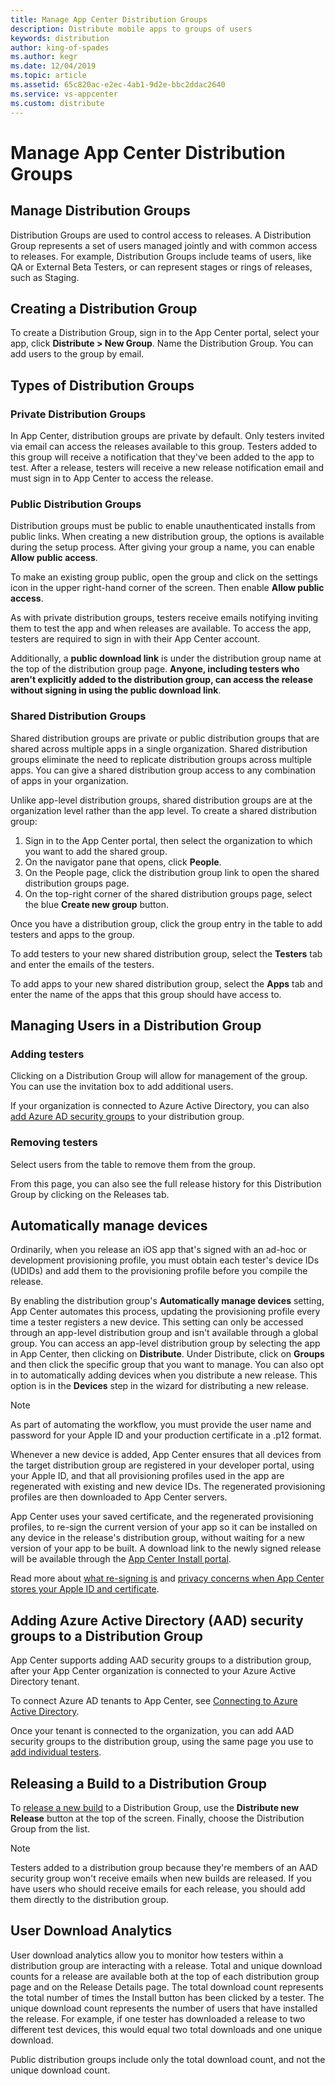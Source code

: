 ```yaml
---
title: Manage App Center Distribution Groups
description: Distribute mobile apps to groups of users
keywords: distribution
author: king-of-spades
ms.author: kegr
ms.date: 12/04/2019
ms.topic: article
ms.assetid: 65c820ac-e2ec-4ab1-9d2e-bbc2ddac2640
ms.service: vs-appcenter
ms.custom: distribute
---
```


# Manage App Center Distribution Groups
## Manage Distribution Groups
Distribution Groups are used to control access to releases. A Distribution Group represents a set of users managed jointly and with common access to releases. For example, Distribution Groups include teams of users, like QA or External Beta Testers, or can represent stages or rings of releases, such as Staging.

## Creating a Distribution Group
To create a Distribution Group, sign in to the App Center portal, select your app, click **Distribute > New Group**. Name the Distribution Group. You can add users to the group by email.

## Types of Distribution Groups
### Private Distribution Groups
In App Center, distribution groups are private by default. Only testers invited via email can access the releases available to this group. Testers added to this group will receive a notification that they've been added to the app to test. After a release, testers will receive a new release notification email and must sign in to App Center to access the release.

### Public Distribution Groups
Distribution groups must be public to enable unauthenticated installs from public links. When creating a new distribution group, the options is available during the setup process. After giving your group a name, you can enable **Allow public access**.

To make an existing group public, open the group and click on the settings icon in the upper right-hand corner of the screen. Then enable **Allow public access**.

As with private distribution groups, testers receive emails notifying inviting them to test the app and when releases are available. To access the app, testers are required to sign in with their App Center account.

Additionally, a **public download link** is under the distribution group name at the top of the distribution group page. **Anyone, including testers who aren't explicitly added to the distribution group, can access the release without signing in using the public download link**.

### Shared Distribution Groups
Shared distribution groups are private or public distribution groups that are shared across multiple apps in a single organization. Shared distribution groups eliminate the need to replicate distribution groups across multiple apps. You can give a shared distribution group access to any combination of apps in your organization.

Unlike app-level distribution groups, shared distribution groups are at the organization level rather than the app level. To create a shared distribution group:
1. Sign in to the App Center portal, then select the organization to which you want to add the shared group.
2. On the navigator pane that opens, click **People**.
3. On the People page, click the distribution group link to open the shared distribution groups page.
4. On the top-right corner of the shared distribution groups page, select the blue **Create new group** button.

Once you have a distribution group, click the group entry in the table to add testers and apps to the group.

To add testers to your new shared distribution group, select the **Testers** tab and enter the emails of the testers.

To add apps to your new shared distribution group, select the **Apps** tab and enter the name of the apps that this group should have access to.

## Managing Users in a Distribution Group
### Adding testers
Clicking on a Distribution Group will allow for management of the group. You can use the invitation box to add additional users.

If your organization is connected to Azure Active Directory, you can also [add Azure AD security groups](#adding-azure-active-directory-aad-security-groups-to-a-distribution-group) to your distribution group.

### Removing testers
Select users from the table to remove them from the group.

From this page, you can also see the full release history for this Distribution Group by clicking on the Releases tab.

## Automatically manage devices
Ordinarily, when you release an iOS app that's signed with an ad-hoc or development provisioning profile, you must obtain each tester's device IDs (UDIDs) and add them to the provisioning profile before you compile the release.

By enabling the distribution group's **Automatically manage devices** setting, App Center automates this process, updating the provisioning profile every time a tester registers a new device. This setting can only be accessed through an app-level distribution group and isn't available through a global group. You can access an app-level distribution group by selecting the app in App Center, then clicking on **Distribute**. Under Distribute, click on **Groups** and then click the specific group that you want to manage. You can also opt in to automatically adding devices when you distribute a new release. This option is in the **Devices** step in the wizard for distributing a new release.

> [!NOTE]
> As part of automating the workflow, you must provide the user name and password for your Apple ID and your production certificate in a .p12 format.

Whenever a new device is added, App Center ensures that all devices from the target distribution group are registered in your developer portal, using your Apple ID, and that all provisioning profiles used in the app are regenerated with existing and new device IDs. The regenerated provisioning profiles are then downloaded to App Center servers.

App Center uses your saved certificate, and the regenerated provisioning profiles, to re-sign the current version of your app so it can be installed on any device in the release's distribution group, without waiting for a new version of your app to be built. A download link to the newly signed release will be available through the [App Center Install portal](https://install.appcenter.ms).

Read more about [what re-signing is](auto-provisioning.md#app-signing-re-signing-and-device-provisioning) and [privacy concerns when App Center stores your Apple ID and certificate](auto-provisioning.md#privacy-concerns-on-username-and-password).

## Adding Azure Active Directory (AAD) security groups to a Distribution Group
App Center supports adding AAD security groups to a distribution group, after your App Center organization is connected to your Azure Active Directory tenant.

To connect Azure AD tenants to App Center, see [Connecting to Azure Active Directory](~/general/connecting-to-azure-active-directory.md).

Once your tenant is connected to the organization, you can add AAD security groups to the distribution group, using the same page you use to [add individual testers](#managing-users-in-a-distribution-group).

## Releasing a Build to a Distribution Group
To [release a new build][upload] to a Distribution Group, use the **Distribute new Release** button at the top of the screen. Finally, choose the Distribution Group from the list.

> [!NOTE]
> Testers added to a distribution group because they're members of an AAD security group won't receive emails when new builds are released. If you have users who should receive emails for each release, you should add them directly to the distribution group.

## User Download Analytics
User download analytics allow you to monitor how testers within a distribution group are interacting with a release. Total and unique download counts for a release are available both at the top of each distribution group page and on the Release Details page. The total download count represents the total number of times the Install button has been clicked by a tester. The unique download count represents the number of users that have installed the release. For example, if one tester has downloaded a release to two different test devices, this would equal two total downloads and one unique download.

Public distribution groups include only the total download count, and not the unique download count.

[app_users]: ~/dashboard/creating-and-managing-apps.md
[upload]: ~/distribution/uploading.md
